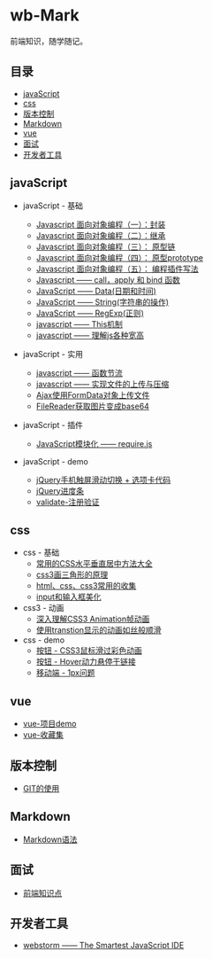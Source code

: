 # wb-Mark

前端知识，随学随记。

## 目录

- [javaScript](#javaScript)
- [css](#css)
- [版本控制](#版本控制)
- [Markdown](#Markdown)
- [vue](#vue)
- [面试](#面试)
- [开发者工具](#开发者工具)


## javaScript
- javaScript - 基础
  - [Javascript 面向对象编程（一）：封装](./Marklist/NO.02/list-5)
  - [Javascript 面向对象编程（二）：继承](./Marklist/NO.02/list-2)
  - [Javascript 面向对象编程（三）： 原型链](./Marklist/NO.02/list-3)
  - [Javascript 面向对象编程（四）： 原型prototype](./Marklist/NO.02/list-6 )
  - [Javascript 面向对象编程（五）： 编程插件写法](./Marklist/NO.02/list-8 )
  - [Javascript —— call，apply 和 bind 函数](./Marklist/NO.02/list-4)
  - [JavaScript —— Data(日期和时间)](./Marklist/NO.01)
  - [JavaScript —— String(字符串的操作)](./Marklist/NO.09)
  - [JavaScript —— RegExp(正则)](./Marklist/NO.10)
  - [javascript —— This机制](./Marklist/NO.02/list-1)
  - [javascript —— 理解js各种宽高](./Marklist/NO.02/list-7)

- javaScript - 实用
  -  [javascript ——  函数节流](./Marklist/NO.13/list-1)  
  -  [javascript ——  实现文件的上传与压缩](./Marklist/NO.13/list-2) 
  -  [Ajax使用FormData对象上传文件](./Marklist/NO.14/list-5)  
  -  [FileReader获取图片变成base64](./Marklist/NO.14/list-6)
- javaScript - 插件
  - [JavaScript模块化 —— require.js ](./Marklist/NO.06/list-1)  
- javaScript - demo
  - [jQuery手机触屏滑动切换 + 选项卡代码](https://liangweibiao.github.io/v-mark/Marklist/NO.07/list-1/index.html)
  - [jQuery进度条](https://liangweibiao.github.io/v-mark/Marklist/NO.07/list-2/index.html)
  - [validate-注册验证](https://liangweibiao.github.io/v-mark/Marklist/NO.14/list-7/index.html)

## css
- css - 基础
  - [常用的CSS水平垂直居中方法大全](./Marklist/NO.14/list-3)
  - [ css3画三角形的原理 ](./Marklist/NO.07/list-7)
  - [ html、css、css3常用的收集](./Marklist/NO.14/list-1)
  - [input和输入框美化](./Marklist/NO.14/list-4)
-   css3 - 动画
    - [深入理解CSS3 Animation帧动画](./Marklist/NO.07/list-5)
    - [使用transtion显示的动画如丝般顺滑](./Marklist/NO.07/list-6)
-   css - demo
    - [按钮 - CSS3鼠标滑过彩色动画](https://liangweibiao.github.io/v-mark/Marklist/NO.07/list-3/index.html)
    - [按钮 - Hover动力悬停于链接](http://ianlunn.github.io/Hover/)
    - [移动端 - 1px问题](https://liangweibiao.github.io/v-mark/Marklist/NO.07/list-4/index.html)
## vue
   - [vue-项目demo](./Marklist/NO.12/list-1)
   - [vue-收藏集](https://segmentfault.com/a/1190000009392936)
## 版本控制
   - [GIT的使用](./Marklist/NO.05)


## Markdown
  - [Markdown语法](./Marklist/NO.04)

## 面试
 - [前端知识点](./Marklist/NO.11/list-1)

## 开发者工具
- [webstorm —— The Smartest JavaScript IDE](./Marklist/NO.08)
